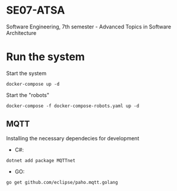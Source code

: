 # SE07-ATSA

Software Engineering, 7th semester - Advanced Topics in Software Architecture

# Run the system

Start the system

```shell
docker-compose up -d
```

Start the "robots"

```shell
docker-compose -f docker-compose-robots.yaml up -d
```

## MQTT

Installing the necessary dependecies for development

- C#:

```shell
dotnet add package MQTTnet
```

- GO:

```shell
go get github.com/eclipse/paho.mqtt.golang
```
